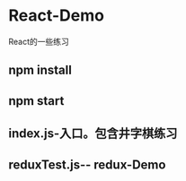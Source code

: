 # React-Demo
React的一些练习
## npm install
## npm start
## index.js-入口。包含井字棋练习
## reduxTest.js-- redux-Demo
